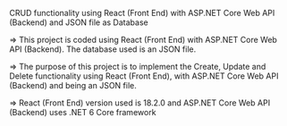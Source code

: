 CRUD functionality using React (Front End) with ASP.NET Core Web API (Backend) and JSON file as Database

=> This project is coded using React (Front End) with ASP.NET Core Web API (Backend). The database used is an JSON file.

=> The purpose of this project is to implement the Create, Update and Delete functionality using React (Front End), with ASP.NET Core Web API (Backend) and being an JSON file.

=> React (Front End) version used is 18.2.0 and ASP.NET Core Web API (Backend) uses .NET 6 Core framework